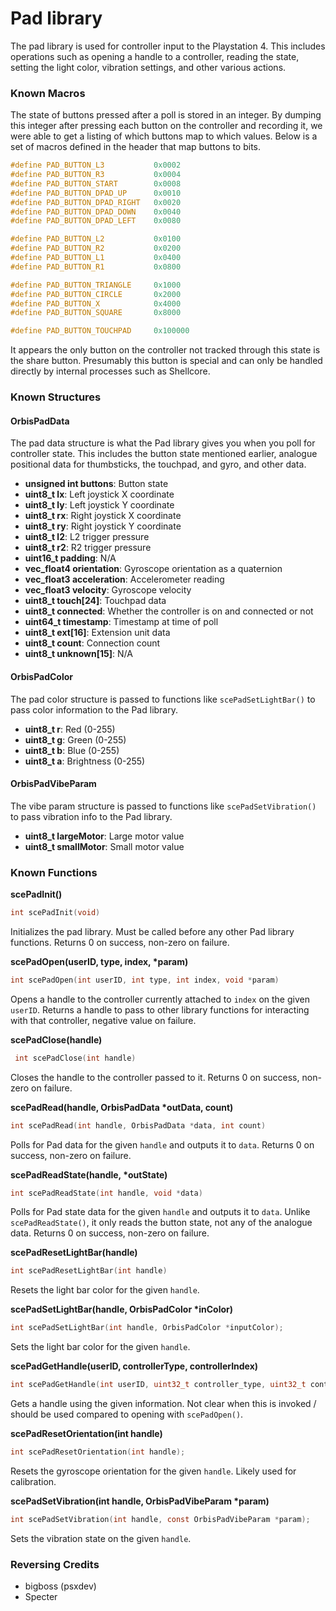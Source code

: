 # Pad library
The pad library is used for controller input to the Playstation 4. This includes operations such as opening a handle to a controller, reading the state, setting the light color, vibration settings, and other various actions.

### Known Macros
The state of buttons pressed after a poll is stored in an integer. By dumping this integer after pressing each button on the controller and recording it, we were able to get a listing of which buttons map to which values. Below is a set of macros defined in the header that map buttons to bits.

```c
#define PAD_BUTTON_L3           0x0002
#define PAD_BUTTON_R3           0x0004
#define PAD_BUTTON_START        0x0008
#define PAD_BUTTON_DPAD_UP      0x0010
#define PAD_BUTTON_DPAD_RIGHT   0x0020
#define PAD_BUTTON_DPAD_DOWN    0x0040
#define PAD_BUTTON_DPAD_LEFT    0x0080

#define PAD_BUTTON_L2           0x0100
#define PAD_BUTTON_R2           0x0200
#define PAD_BUTTON_L1           0x0400
#define PAD_BUTTON_R1           0x0800

#define PAD_BUTTON_TRIANGLE     0x1000
#define PAD_BUTTON_CIRCLE       0x2000
#define PAD_BUTTON_X            0x4000
#define PAD_BUTTON_SQUARE       0x8000

#define PAD_BUTTON_TOUCHPAD     0x100000
```

It appears the only button on the controller not tracked through this state is the share button. Presumably this button is special and can only be handled directly by internal processes such as Shellcore.

### Known Structures
#### OrbisPadData
The pad data structure is what the Pad library gives you when you poll for controller state. This includes the button state mentioned earlier, analogue positional data for thumbsticks, the touchpad, and gyro, and other data.

- **unsigned int buttons**: Button state
- **uint8_t lx**: Left joystick X coordinate
- **uint8_t ly**: Left joystick Y coordinate
- **uint8_t rx**: Right joystick X coordinate
- **uint8_t ry**: Right joystick Y coordinate
- **uint8_t l2**: L2 trigger pressure
- **uint8_t r2**: R2 trigger pressure
- **uint16_t padding**: N/A
- **vec_float4 orientation**: Gyroscope orientation as a quaternion
- **vec_float3 acceleration**: Accelerometer reading
- **vec_float3 velocity**: Gyroscope velocity
- **uint8_t touch[24]**: Touchpad data
- **uint8_t connected**: Whether the controller is on and connected or not
- **uint64_t timestamp**: Timestamp at time of poll
- **uint8_t ext[16]**: Extension unit data
- **uint8_t count**: Connection count
- **uint8_t unknown[15]**: N/A

#### OrbisPadColor
The pad color structure is passed to functions like `scePadSetLightBar()` to pass color information to the Pad library.

- **uint8_t r**: Red (0-255)
- **uint8_t g**: Green (0-255)
- **uint8_t b**: Blue (0-255)
- **uint8_t a**: Brightness (0-255)

#### OrbisPadVibeParam
The vibe param structure is passed to functions like `scePadSetVibration()` to pass vibration info to the Pad library.
- **uint8_t largeMotor**: Large motor value
- **uint8_t smallMotor**: Small motor value

### Known Functions
**scePadInit()**

```c
int scePadInit(void)
```

Initializes the pad library. Must be called before any other Pad library functions. Returns 0 on success, non-zero on failure.

**scePadOpen(userID, type, index, \*param)**

```c
int scePadOpen(int userID, int type, int index, void *param)
```

Opens a handle to the controller currently attached to `index` on the given `userID`. Returns a handle to pass to other library functions for interacting with that controller, negative value on failure.

**scePadClose(handle)**

```c
 int scePadClose(int handle)
```

Closes the handle to the controller passed to it. Returns 0 on success, non-zero on failure.

**scePadRead(handle, OrbisPadData \*outData, count)**

```c
int scePadRead(int handle, OrbisPadData *data, int count)
```

Polls for Pad data for the given `handle` and outputs it to `data`. Returns 0 on success, non-zero on failure.

**scePadReadState(handle, \*outState)**

```c
int scePadReadState(int handle, void *data)
```

Polls for Pad state data for the given `handle` and outputs it to `data`. Unlike `scePadReadState()`, it only reads the button state, not any of the analogue data. Returns 0 on success, non-zero on failure.

**scePadResetLightBar(handle)**

```c
int scePadResetLightBar(int handle)
```

Resets the light bar color for the given `handle`.

**scePadSetLightBar(handle, OrbisPadColor \*inColor)**

```c
int scePadSetLightBar(int handle, OrbisPadColor *inputColor);
```

Sets the light bar color for the given `handle`.

**scePadGetHandle(userID, controllerType, controllerIndex)**

```c
int scePadGetHandle(int userID, uint32_t controller_type, uint32_t controller_index);
```

Gets a handle using the given information. Not clear when this is invoked / should be used compared to opening with `scePadOpen()`.

**scePadResetOrientation(int handle)**

```c
int scePadResetOrientation(int handle);
```

Resets the gyroscope orientation for the given `handle`. Likely used for calibration.

**scePadSetVibration(int handle, OrbisPadVibeParam \*param)**

```c
int scePadSetVibration(int handle, const OrbisPadVibeParam *param);
```

Sets the vibration state on the given `handle`.

### Reversing Credits
- bigboss (psxdev)
- Specter